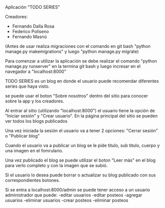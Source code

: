 Aplicación "TODO SERIES"

Creadores: 
- Fernando Dalla Rosa
- Federico Poliseno
- Fernando Masnú

(Antes de usar realiza migraciones con el comando en git bash "python manage.py makemigrations" y luego "python manage.py migrate)

Para comenzar a utilizar la aplicación se debe realizar el comando "python manage.py runserver" en la termina git bash y luego incresar en el navegador a "localhost:8000"

TODO SERIES es un blog en donde el usuario puede recomendar diferentes series que haya visto.

se puede usar el boton "Sobre nosotros" dentro del sitio para conocer sobre la app y los creadores.

Al entrar al sitio (utilizando "localhost:8000") el usuario tiene la opción de "Iniciar sesión" y "Crear usuario".
En la página principal del sitio se pueden ver todos los blogs publicados

Una vez iniciada la sesión el usuario va a tener 2 opciones: "Cerrar sesión" o "Publicar blog"

Cuando el usuario va a publicar un blog se le pide titulo, sub titulo, cuerpo y una imagen en el fomrulario.

Una vez publicado el blog se puede utilizar el boton "Leer más" en el blog para verlo completo y con la imagen que se subió.

Si el usuario lo desea puede borrar o actualizar su blog publicado con sus correspondientes botones.

Si se entra a localhost:8000/admin se puede tener acceso a un usuario administrador que puede:
-editar usuarios
-editar posteos
-agregar usuarios
-eliminar usuarios
-crear posteos
-eliminar posteos

